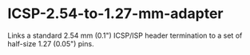 # ICSP-2.54-to-1.27-mm-adapter
Links a standard 2.54 mm (0.1") ICSP/ISP header termination to a set of half-size 1.27 (0.05") pins.
